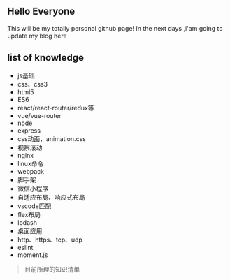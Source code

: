## Hello Everyone
This will be my totally personal github page!
In the next days ,i'am going to update my blog here

## list of knowledge
- js基础
- css、css3
- html5
- ES6
- react/react-router/redux等
- vue/vue-router
- node
- express
- css动画，animation.css
- 视察滚动
- nginx
- linux命令
- webpack
- 脚手架
- 微信小程序
- 自适应布局、响应式布局
- vscode匹配
- flex布局
- lodash
- 桌面应用
- http、https、tcp、udp
- eslint
- moment.js  

> 目前所理的知识清单 
